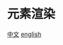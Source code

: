 # 元素渲染

[中文](https://zh-hans.reactjs.org/docs/rendering-elements.html)
[english](https://reactjs.org/docs/rendering-elements.html)
